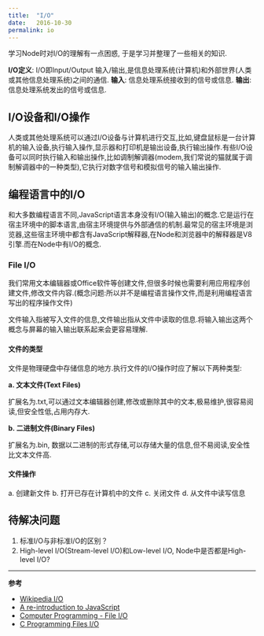 ```yaml
---
title:  "I/O"
date:   2016-10-30
permalink: io
---
```


学习Node时对I/O的理解有一点困惑, 于是学习并整理了一些相关的知识.

<!-- more -->

**I/O定义**: I/O即Input/Output 输入/输出,是信息处理系统(计算机)和外部世界(人类或其他信息处理系统)之间的通信.
**输入**: 信息处理系统接收到的信号或信息.
**输出**: 信息处理系统发出的信号或信息.


## I/O设备和I/O操作


人类或其他处理系统可以通过I/O设备与计算机进行交互,比如,键盘鼠标是一台计算机的输入设备,执行输入操作,显示器和打印机是输出设备,执行输出操作.有些I/O设备可以同时执行输入和输出操作,比如调制解调器(modem,我们常说的猫就属于调制解调器中的一种类型),它执行对数字信号和模拟信号的输入输出操作.


## 编程语言中的I/O

和大多数编程语言不同,JavaScript语言本身没有I/O(输入输出)的概念.它是运行在宿主环境中的脚本语言,由宿主环境提供与外部通信的机制.最常见的宿主环境是浏览器,这些宿主环境中都含有JavaScript解释器,在Node和浏览器中的解释器是V8引擎.而在Node中有I/O的概念.


### File I/O

我们常用文本编辑器或Office软件等创建文件,但很多时候也需要利用应用程序创建文件,修改文件内容.(概念问题:所以并不是编程语言操作文件,而是利用编程语言写出的程序操作文件)

文件输入指被写入文件的信息,文件输出指从文件中读取的信息.将输入输出这两个概念与屏幕的输入输出联系起来会更容易理解.

#### 文件的类型

文件是物理硬盘中存储信息的地方.执行文件的I/O操作时应了解以下两种类型:

**a. 文本文件(Text Files)**

扩展名为.txt,可以通过文本编辑器创建,修改或删除其中的文本,极易维护,很容易阅读,但安全性低,占用内存大.

**b. 二进制文件(Binary Files)**

扩展名为.bin, 数据以二进制的形式存储,可以存储大量的信息,但不易阅读,安全性比文本文件高.

#### 文件操作

a. 创建新文件
b. 打开已存在计算机中的文件
c. 关闭文件
d. 从文件中读写信息


## 待解决问题

1. 标准I/O与非标准I/O的区别？
2. High-level I/O(Stream-level I/O)和Low-level I/O, Node中是否都是High-level I/O?

---
**参考**

- [Wikipedia I/O](https://en.wikipedia.org/wiki/Input/output)
- [A re-introduction to JavaScript](https://developer.mozilla.org/en-US/docs/Web/JavaScript/A_re-introduction_to_JavaScript)
- [Computer Programming - File I/O](https://www.tutorialspoint.com/computer_programming/computer_programming_file_io.htm)
- [C Programming Files I/O](http://www.programiz.com/c-programming/c-file-input-output)
